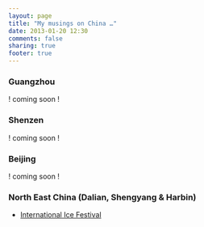 ```yaml
---
layout: page
title: "My musings on China …"
date: 2013-01-20 12:30
comments: false
sharing: true
footer: true
---
```


### Guangzhou

! coming soon !


### Shenzen

! coming soon !

### Beijing

! coming soon !

### North East China (Dalian, Shengyang & Harbin)

 - [International Ice Festival](http://en.wikipedia.org/wiki/Harbin_International_Ice_and_Snow_Sculpture_Festival)


